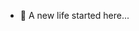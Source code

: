 - 🌱 A new life started here...

<!---
ddb0305/ddb0305 is a ✨ special ✨ repository because its `README.md` (this file) appears on your GitHub profile.
You can click the Preview link to take a look at your changes.
--->
